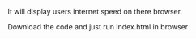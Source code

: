It will display users internet speed on there browser.

Download  the code and just run index.html in browser
